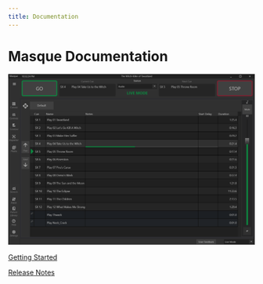```yaml
---
title: Documentation
---
```


# Masque Documentation

![image](./images/Masque_DefaultView.png)
  
[Getting Started](../gettingstarted.html)
  
[Release Notes](../releasenotes.html)
